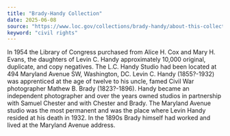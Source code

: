 ```yaml
---
title: "Brady-Handy Collection"
date: 2025-06-08
source: "https://www.loc.gov/collections/brady-handy/about-this-collection/"
keyword: "civil rights"
---
```


In 1954 the Library of Congress purchased from Alice H. Cox and Mary H. Evans, the daughters of Levin C. Handy approximately 10,000 original, duplicate, and copy negatives. The L.C. Handy Studio had been located at 494 Maryland Avenue SW, Washington, DC. Levin C. Handy (1855?-1932) was apprenticed at the age of twelve to his uncle, famed Civil War photographer Mathew B. Brady (1823?-1896). Handy became an independent photographer and over the years owned studios in partnership with Samuel Chester and with Chester and Brady. The Maryland Avenue studio was the most permanent and was the place where Levin Handy resided at his death in 1932. In the 1890s Brady himself had worked and lived at the Maryland Avenue address.

